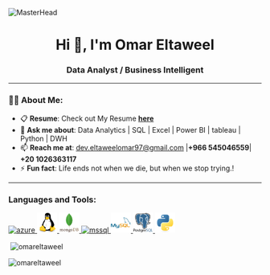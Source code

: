 ![MasterHead](https://static.wixstatic.com/media/6c3893_60b02f5779ab4a239a715f41ba6a007e~mv2_d_5000_1447_s_2.gif)
<h1 align="center">Hi 👋, I'm Omar Eltaweel</h1>
<h3 align="center">Data Analyst / Business Intelligent  </h3>

---

### 👨‍💻 About Me:
- 📋 **Resume**: Check out My Resume [**here**]([https://docs.google.com/document/d/1bhJe9zBNATZpVDQ0d-iLQjS_HhLvMYN75NSWfNFt72Y/pub](https://drive.google.com/file/d/19r98M9-NsV9Ot0jCHF-ENHqKoIK4WXya/view?usp=drive_link))  
- 💬 **Ask me about**: Data Analytics | SQL | Excel | Power BI | tableau | Python | DWH
- 📫 **Reach me at**: [dev.eltaweelomar97@gmail.com](mailto:dev.eltaweelomar97@gmail.com) |**+966 545046559**| **+20 1026363117**  
- ⚡ **Fun fact**: Life ends not when we die, but when we stop trying.!  

---
<h3 align="left">Languages and Tools:</h3>
<p align="left"> <a href="https://azure.microsoft.com/en-in/" target="_blank" rel="noreferrer"> <img src="https://www.vectorlogo.zone/logos/microsoft_azure/microsoft_azure-icon.svg" alt="azure" width="40" height="40"/> </a> <a href="https://www.linux.org/" target="_blank" rel="noreferrer"> <img src="https://raw.githubusercontent.com/devicons/devicon/master/icons/linux/linux-original.svg" alt="linux" width="40" height="40"/> </a> <a href="https://www.mongodb.com/" target="_blank" rel="noreferrer"> <img src="https://raw.githubusercontent.com/devicons/devicon/master/icons/mongodb/mongodb-original-wordmark.svg" alt="mongodb" width="40" height="40"/> </a> <a href="https://www.microsoft.com/en-us/sql-server" target="_blank" rel="noreferrer"> <img src="https://www.svgrepo.com/show/303229/microsoft-sql-server-logo.svg" alt="mssql" width="40" height="40"/> </a> <a href="https://www.mysql.com/" target="_blank" rel="noreferrer"> <img src="https://raw.githubusercontent.com/devicons/devicon/master/icons/mysql/mysql-original-wordmark.svg" alt="mysql" width="40" height="40"/> </a> <a href="https://www.postgresql.org" target="_blank" rel="noreferrer"> <img src="https://raw.githubusercontent.com/devicons/devicon/master/icons/postgresql/postgresql-original-wordmark.svg" alt="postgresql" width="40" height="40"/> </a> <a href="https://www.python.org" target="_blank" rel="noreferrer"> <img src="https://raw.githubusercontent.com/devicons/devicon/master/icons/python/python-original.svg" alt="python" width="40" height="40"/> </a> </p>

<p>&nbsp;<img align="center" src="https://github-readme-stats.vercel.app/api?username=omareltaweel&show_icons=true&locale=en" alt="omareltaweel" /></p>

<p><img align="center" src="https://github-readme-streak-stats.herokuapp.com/?user=omareltaweel&" alt="omareltaweel" /></p>

  
